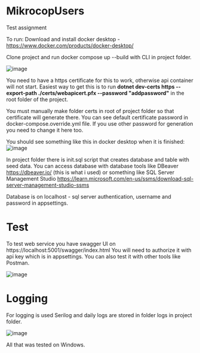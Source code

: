 # MikrocopUsers

Test assignment

To run:
Download and install docker desktop - https://www.docker.com/products/docker-desktop/

Clone project and run docker compose up --build  with CLI in project folder.

![image](https://github.com/user-attachments/assets/c07ee520-878a-4743-816c-32de66c59bb1)

You need to have a https certificate for this to work, otherwise api container will not start.
Easiest way to get this is to run **dotnet dev-certs https --export-path ./certs/webapicert.pfx --password "addpassword"** in the root folder of the project.

You must manually make folder certs in root of project folder so that certificate will generate there.
You can see default certificate password in docker-compose.override.yml file. If you use other password for generation you need to change it here too.

You should see something like this in docker desktop when it is finished:
![image](https://github.com/user-attachments/assets/673c0391-4267-4fc6-ad1c-3ffeb4e3440f)

In project folder there is init.sql script that creates database and table with seed data.
You can access database with database tools like DBeaver https://dbeaver.io/ (this is what i used) or something like SQL Server Management Studio
https://learn.microsoft.com/en-us/ssms/download-sql-server-management-studio-ssms

Database is on localhost - sql server authentication, username and password in appsettings.

# Test

To test web service you have swagger UI on https://localhost:5001/swagger/index.html
You will need to authorize it with api key which is in appsettings. You can also test it with other tools like Postman.

![image](https://github.com/user-attachments/assets/57e00c37-8cc9-42b0-b283-82c308c8d9b6)


# Logging
For logging is used Serilog and daily logs are stored in folder logs in project folder.

![image](https://github.com/user-attachments/assets/da85aa80-9e75-4ca3-afcd-8a8f78998985)


All that was tested on Windows.
